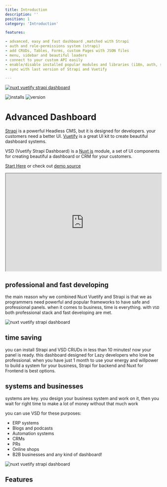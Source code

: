 ```yaml
---
title: Introduction 
description: ''
position: 1 
category: 'Introduction' 

features:

- advanced, easy and fast dashboard ,matched with Strapi
- auth and role-permissions system (strapi)
- add CRUDs, Tables, Forms, custom Pages with JSON files
- menu, sidebar and beautiful loaders
- connect to your custom API easily
- enable/disable installed popular modules and libraries (i18n, auth, sweet-alert, lodash, ...)
- sync with last version of Strapi and Vuetify

---
```


[![nuxt vuetify strapi dashboard](/banner.png)](https://vsd.savy.ir)

![installs](https://img.shields.io/npm/dt/vuetify-strapi-dashboard?color=green&label=install&logo=npm&style=flat)
![version](https://img.shields.io/npm/v/vuetify-strapi-dashboard?logo=npm&style=flat)

# Advanced Dashboard

[Strapi](https://strapi.io) is a powerful Headless CMS, but it is designed for developers. your customers need a better
UI. [Vuetify](vuetifyjs.com) is a great UI kit to create beautiful dashboard systems.

VSD (Vuetify Strapi Dashboard) is a [Nuxt js](https://nuxtjs.org) module, a set of UI components for creating beautiful
a dashboard or CRM for your customers.

[Start Here](/setup/setup) or check out [demo source](https://github.com/savyjs/vsd-demo-front)

<div style="text-align: center">
<iframe width="100%" height="315" src="https://www.youtube.com/embed/8Xc9jMwDRGY"></iframe>
</div>

## professional and fast developing

the main reason why we combined Nuxt Vuetify and Strapi is that we as programmers need powerful and popular frameworks
to have safe and professional panels. when it comes to business, time is everything. with `VSD` both professional stack
and fast developing are met.


![nuxt vuetify strapi dashboard](/content/group-2.png)


## time saving

you can install Strapi and VSD CRUDs in less than 10 minutes! now your panel is ready. this dashboard designed for Lazy
developers who love be professional. when you have just 1 month to use your energy and willpower to build a system for
your business, Strapi for backend and Nuxt for Frontend is best options.

## systems and businesses

systems are key. you design your business system and work on it, then you wait for right time to make a lot of money
without that much work

you can use VSD for these purposes:

- ERP systems
- Blogs and podcasts
- Automation systems
- CRMs
- PRs
- Online shops
- B2B businesses and any kind of dashboard!

![nuxt vuetify strapi dashboard](/content/filter-table.png)

## Features

<list :items="features"></list>
